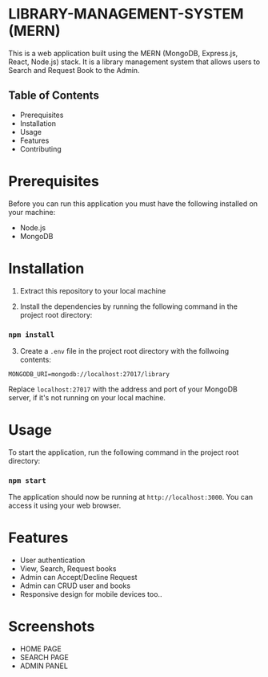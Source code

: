 # LIBRARY-MANAGEMENT-SYSTEM (MERN)

This is a web application built using the MERN (MongoDB, Express.js, React, Node.js) stack. It is a library management system that allows users to Search and Request Book to the Admin.

## Table of Contents

- Prerequisites
- Installation
- Usage
- Features
- Contributing

# Prerequisites

Before you can run this application you must have the following installed on your machine:

- Node.js
- MongoDB

# Installation

1. Extract this repository to your local machine

2. Install the dependencies by running the following command in the project root directory:

### `npm install`

3. Create a `.env` file in the project root directory with the follwoing contents:

`MONGODB_URI=mongodb://localhost:27017/library`

Replace `localhost:27017` with the address and port of your MongoDB server, if it's not running on your local machine.

# Usage

To start the application, run the following command in the project root directory:

### `npm start`

The application should now be running at `http://localhost:3000`. You can access it using your web browser.

# Features

- User authentication
- View, Search, Request books
- Admin can Accept/Decline Request
- Admin can CRUD user and books
- Responsive design for mobile devices too..

# Screenshots

- HOME PAGE
- SEARCH PAGE
- ADMIN PANEL
